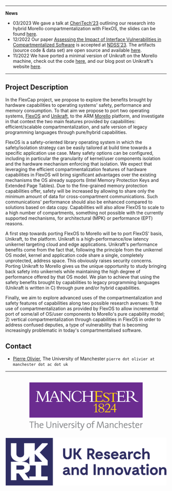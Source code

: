 * * *
**News**
- 03/2023 We gave a talk at [CheriTech'23](https://www.dcs.gla.ac.uk/~jsinger/cheritech23.html) outlining our research into hybrid Morello compartmentalization with FlexOS, the slides can be found [here](https://github.com/olivierpierre/project-flexcap/blob/master/assets/CheriTech'23_FlexCap_Presentation.pdf).
- 12/2022 Our paper [Assessing the Impact of Interface Vulnerabilities in Compartmentalized Software](https://arxiv.org/abs/2212.12904) is accepted at [NDSS'23](https://www.ndss-symposium.org/ndss2023/). The artifacts (source code & data set) are open source and available [here](https://github.com/conffuzz/conffuzz).
- 11/2022 We have ported a minimal version of Unikraft on the Morello machine, check out the code [here](https://github.com/jkressel/uk-plat-morello), and our blog post on Unikraft's website [here](https://unikraft.org/blog/2022-12-01-unikraft-on-morello/).

* * *

## Project Description

In the FlexCap project, we propose to explore the benefits brought by hardware capabilities to operating systems' safety, performance and memory consumption. To that aim we propose to port two operating systems, [FlexOS](https://project-flexos.github.io/) and [Unikraft](https://unikraft.org/), to the ARM [Morello](https://www.arm.com/architecture/cpu/morello) platform, and investigate in that context the two main features provided by capabilities: efficient/scalable compartmentalization, and safe version of legacy programming languages through pure/hybrid capabilities.

FlexOS is a safety-oriented library operating system in which the safety/isolation strategy can be easily tailored at build time towards a specific application use case. Many safety options can be configured, including in particular the granularity of kernel/user components isolation and the hardware mechanism enforcing that isolation. We expect that leveraging the efficient compartmentalization features of hardware capabilities in FlexOS will bring significant advantages over the existing mechanisms the OS already supports (Intel Memory Protection Keys and Extended Page Tables). Due to the fine-grained memory protection capabilities offer, safety will be increased by allowing to share only the minimum amount of data for cross-compartment communications. Such communications' performance should also be enhanced compared to solutions based on data copy. Capabilities will also allow FlexOS to scale to a high number of compartments, something not possible with the currently supported mechanisms, for architectural (MPK) or performance (EPT) reasons.

A first step towards porting FlexOS to Morello will be to port FlexOS' basis, Unikraft, to the platform. Unikraft is a high-performance/low latency unikernel targeting cloud and edge applications. Unikraft's performance benefits come from the fact that, following the principle from the unikernel OS model, kernel and application code share a single, completely unprotected, address space. This obviously raises security concerns. Porting Unikraft to Morello gives us the unique opportunity to study bringing back safety into unikernels while maintaining the high degree of performance offered by that OS model. We plan to achieve that using the safety benefits brought by capabilities to legacy programming languages (Unikraft is written in C) through pure and/or hybrid capabilities.

Finally, we aim to explore advanced uses of the compartmentalization and safety features of capabilities along two possible research avenues: 1) the use of compartmentalization as provided by FlexOS to allow incremental port of some/all of OS/user components to Morello's pure capability model; 2) vertical compartmentalization through capabilities in FlexOS in order to address confused deputies, a type of vulnerability that is becoming increasingly problematic in today's compartmentalised software.

## Contact

- [Pierre Olivier](https://sites.google.com/view/pierreolivier), The University of Manchester `pierre dot olivier at manchester dot ac dot uk`

* * *

<p align="center">
  <img src="assets/uom-logo.png" height=150 style="margin:20px" />
  <img src="assets/ukri-logo.png" height=150 />
</p>
